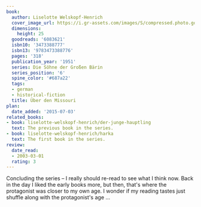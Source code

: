 ```yaml
---
book:
  author: Liselotte Welskopf-Henrich
  cover_image_url: https://i.gr-assets.com/images/S/compressed.photo.goodreads.com/books/1427643091l/6083621.jpg
  dimensions:
    height: 25
  goodreads: '6083621'
  isbn10: '3473388777'
  isbn13: '9783473388776'
  pages: '318'
  publication_year: '1951'
  series: Die Söhne der Großen Bärin
  series_position: '6'
  spine_color: '#687a22'
  tags:
  - german
  - historical-fiction
  title: Über den Missouri
plan:
  date_added: '2015-07-03'
related_books:
- book: liselotte-welskopf-henrich/der-junge-hauptling
  text: The previous book in the series.
- book: liselotte-welskopf-henrich/harka
  text: The first book in the series.
review:
  date_read:
  - 2003-03-01
  rating: 3
---
```


Concluding the series – I really should re-read to see what I think now. Back in the day I liked the early books more,
but then, that's where the protagonist was closer to my own age. I wonder if my reading tastes just shuffle along with
the protagonist's age …
